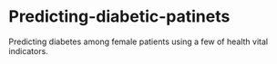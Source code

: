# Predicting-diabetic-patinets
Predicting diabetes among female patients using a few of health vital indicators.  
